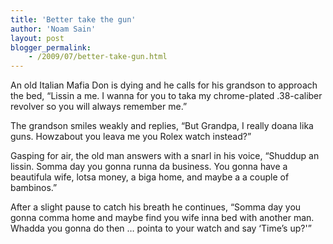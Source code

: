 ```yaml
---
title: 'Better take the gun'
author: 'Noam Sain'
layout: post
blogger_permalink:
    - /2009/07/better-take-gun.html
---
```


An old Italian Mafia Don is dying and he calls for his grandson to approach the bed, “Lissin a me. I wanna for you to taka my chrome-plated .38-caliber revolver so you will always remember me.”  
  
The grandson smiles weakly and replies, “But Grandpa, I really doana lika guns. Howzabout you leava me you Rolex watch instead?”

Gasping for air, the old man answers with a snarl in his voice, “Shuddup an lissin. Somma day you gonna runna da business. You gonna have a beautifula wife, lotsa money, a biga home, and maybe a a couple of bambinos.”

After a slight pause to catch his breath he continues, “Somma day you gonna comma home and maybe find you wife inna bed with another man. Whadda you gonna do then … pointa to your watch and say ‘Time’s up?'”